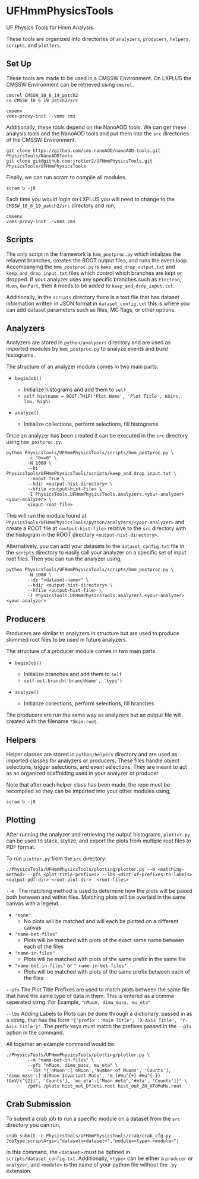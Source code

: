 # UFHmmPhysicsTools
UF Physics Tools for Hmm Analysis.

These tools are organized into directories of `analyzers`, `producers`, `helpers`, `scripts`, and `plotters`.


## Set Up
These tools are made to be used in a CMSSW Environment. On LXPLUS the CMSSW Environment can be retrieved using `cmsrel`.
```
cmsrel CMSSW_10_6_19_patch2
cd CMSSW_10_6_19_patch2/src

cmsenv
voms-proxy-init --voms cms
```

Additionally, these tools depend on the NanoAOD tools. We can get these analysis tools and the NanoAOD tools and put them into the `src` directories of the CMSSW Environment.
```
git clone https://github.com/cms-nanoAOD/nanoAOD-tools.git PhysicsTools/NanoAODTools
git clone git@github.com:jrotter2/UFHmmPhysicsTools.git PhysicsTools/UFHmmPhysicsTools
```

Finally, we can run scram to compile all modules.
```
scram b -j8
```


Each time you would login on LXPLUS you will need to change to the `CMSSW_10_6_19_patch2/src` directory and run,
```
cmsenv
voms-proxy-init --voms cms
```

## Scripts
The only script in the framework is `hmm_postproc.py` which intializes the relavent branches, creates the ROOT output files, and runs the event loop. Accompanying the `hmm_postproc.py` is `keep_and_drop_output.txt` and `keep_and_drop_input.txt` files which control which branches are kept or dropped. If your analyzer uses any specific branches such as `Electron`, `Muon`, `GenPart`, then it needs to be added to `keep_and_drop_input.txt`. 

Additionally, in the `scripts` directory there is a text file that has dataset information written in JSON format in `dataset_config.txt` this is where you can add dataset parameters such as files, MC flags, or other options. 

## Analyzers
Analyzers are stored in `python/analyzers` directory and are used as imported modules by `hmm_postproc.py` to analyze events and build histograms. 

The structure of an analyzer module comes in two main parts:

* `beginJob()`
    * Initialize histograms and add them to `self`
    * `self.histname = ROOT.TH1F('Plot Name', 'Plot Title', nbins, low, high)`

* `analyze()`
    * Initialize collections, perform selections, fill histograms


Once an analyzer has been created it can be executed in the `src` directory using `hmm_postproc.py`.
```
python PhysicsTools/UFHmmPhysicsTools/scripts/hmm_postproc.py \
        -c "0==0" \
        -N 1000 \
        --bi PhysicsTools/UFHmmPhysicsTools/scripts/keep_and_drop_input.txt \
        --noout True \
        --hdir <output-hist-directory> \
        --hfile <output-hist-file> \
        -I PhysicsTools.UFHmmPhysicsTools.analyzers.<your-analyzer> <your-analyzer> \
        <input-root-file>
```
This will run the module found at `PhysicsTools/UFHmmPhysicsTools/python/analyzers/<your-analyzer>` and create a ROOT file at `<output-hist-file>` relative to the `src` directory with the histogram in the ROOT directory `<output-hist-directory>`.

Alternatively, you can add your datasets to the `dataset_config.txt` file in the `scripts` directory to easily call your analyzer on a specific set of input root files. Then you can run the analyzer using,
```
python PhysicsTools/UFHmmPhysicsTools/scripts/hmm_postproc.py \
        -N 1000 \
        --ds "<dataset-name>" \
        --hdir <output-hist-directory> \
        --hfile <output-hist-file> \
        -I PhysicsTools.UFHmmPhysicsTools.analyzers.<your-analyzer> <your-analyzer>
```

## Producers
Producers are similar to analyzers in structure but are used to produce skimmed root files to be used in future analyzers. 

The structure of a producer module comes in two main parts:
* `beginJob()`
    * Initialize branches and add them to `self`
    * `self.out.branch('branchName', 'type')`

* `analyze()`
    * Initialize collections, perform selections, fill branches

The producers are run the same way as analyzers but an output file will created with the filename `*Skim.root`.

## Helpers
Helper classes are stored in `python/helpers` directory and are used as imported classes for analyzers or producers. These files handle object selections, trigger selections, and event selections. They are meant to act as an organized scaffolding used in your analyzer or producer. 

Note that after each helper class has been made, the repo must be recompiled so they can be imported into your other modules using, 
```
scram b -j8
```

## Plotting
After running the analyzer and retrieving the output histograms, `plotter.py` can be used to stack, stylize, and export the plots from multiple root files to PDF format.

To run `plotter.py` from the `src` directory:
```
./PhysicsTools/UFHmmPhysicsTools/plotting/plotter.py --m <matching-method> --pfs <plot-title-prefixes> --lbs <dict-of-prefixes-to-labels> <output-pdf-dir> <root-plot-dir>  <root-files>
``` 

`--m ` The matching method is used to determine how the plots will be paired both between and within files. Matching plots will be overlaid in the same canvas with a legend.
* `"none"`
    * No plots will be matched and will each be plotted on a different canvas
* `"name-bet-files"`
    * Plots will be matched with plots of the exact same name between each of the files
* `"name-in-files"`
    * Plots will be matched with plots of the same prefix in the same file
* `"name-bet-in-files"` or `" name-in-bet-files"`
    * Plots will be matched with plots of the same prefix between each of the files

`--pfs` The Plot Title Prefixes are used to match plots between the same file that have the same type of data in them. This is entered as a comma seperated strng. For Example, `"nMuon, dimu_mass, mu_eta"`

`--lbs` Adding Labels to Plots can be done through a dictionary, passed in as a string, that has the form `"{'prefix':'Main Title', 'X-Axis Title', 'Y-Axis Title'}"`. The prefix keys must match the prefixes passed in the `--pfs` option in the command.

All together an example command would be: 
```
./PhysicsTools/UFHmmPhysicsTools/plotting/plotter.py \
        --m "name-bet-in-files" \
        --pfs "nMuon, dimu_mass, mu_eta" \
        --lbs "{'nMuon':['nMuon','Number of Muons', 'Counts'], 'dimu_mass':['diMuon Invariant Mass', 'm_{#mu^{+} #mu^{-}} (GeV/c^{2})', 'Counts'], 'mu_eta':['Muon #eta','#eta', 'Counts']}" \
        /pdfs /plots hist_out_DYJets.root hist_out_ZH_HToMuMu.root
```


## Crab Submission
To submit a crab job to run a specific module on a dataset from the `src` directory you can run,
```
crab submit -c PhysicsTools/UFHmmPhysicsTools/crab/crab_cfg.py JobType.scriptArgs=["dataset=<dataset>","module=<type>.<module>"]
```
In this command, the `<dataset>` must be defined in `scripts/dataset_config.txt`. Additionally, `<type>` can be either a `producer` or `analyzer`, and `<module>` is the name of your python file without the `.py` extension. 

